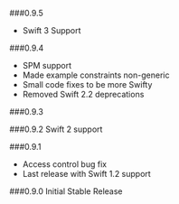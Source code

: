 ###0.9.5
- Swift 3 Support

###0.9.4
- SPM support
- Made example constraints non-generic
- Small code fixes to be more Swifty
- Removed Swift 2.2 deprecations

###0.9.3

###0.9.2
Swift 2 support

###0.9.1
- Access control bug fix
- Last release with Swift 1.2 support

###0.9.0
Initial Stable Release
